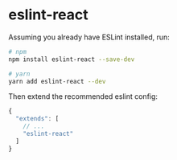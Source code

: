 # eslint-react

Assuming you already have ESLint installed, run:

```sh
# npm
npm install eslint-react --save-dev

# yarn
yarn add eslint-react --dev
```

Then extend the recommended eslint config:

```js
{
  "extends": [
    // ...
    "eslint-react"
  ]
}
